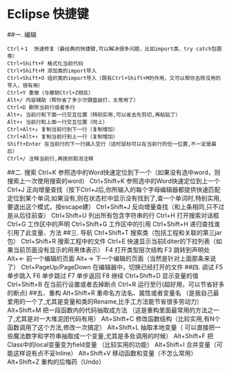 # Eclipse 快捷键
##一. 编辑

	Ctrl＋1	快速修复（最经典的快捷键,可以解决很多问题，比如import类、try catch包围等）
	Ctrl+Shift+F 格式化当前代码
	Ctrl+Shift+M 添加类的import导入
	Ctrl+Shift+O 组织类的import导入（既有Ctrl+Shift+M的作用，又可以帮你去除没用的导入，很有用）
	Ctrl+Y 重做（与撤销Ctrl+Z相反）
	Alt+/ 内容辅助（帮你省了多少次键盘敲打，太常用了）
	Ctrl+D 删除当前行或者多行
	Alt+↓ 当前行和下面一行交互位置（特别实用,可以省去先剪切,再粘贴了）
	Alt+↑ 当前行和上面一行交互位置（同上）
	Ctrl+Alt+↓ 复制当前行到下一行（复制增加）
	Ctrl+Alt+↑ 复制当前行到上一行（复制增加）
	Shift+Enter 在当前行的下一行插入空行（这时鼠标可以在当前行的任一位置,不一定是最后）
	Ctrl+/ 注释当前行,再按则取消注释

##二. 搜索
	Ctrl+K 参照选中的Word快速定位到下一个（如果没有选中word，则搜索上一次使用搜索的word）
	Ctrl+Shift+K 参照选中的Word快速定位到上一个
	Ctrl+J 正向增量查找（按下Ctrl+J后,你所输入的每个字母编辑器都提供快速匹配定位到某个单词,如果没有,则在状态栏中显示没有找到了,查一个单词时,特别实用,要退出这个模式，按escape建）
	Ctrl+Shift+J 反向增量查找（和上条相同,只不过是从后往前查）
	Ctrl+Shift+U 列出所有包含字符串的行
	Ctrl+H 打开搜索对话框
	Ctrl+G 工作区中的声明
	Ctrl+Shift+G 工作区中的引用
	Ctrl+Shift+H 递归查找谁引用了此变量、方法
##三. 导航
	Ctrl+Shift+T 搜索类（包括工程和关联的第三jar包）
	Ctrl+Shift+R 搜索工程中的文件
	Ctrl+E 快速显示当前Editer的下拉列表（如果当前页面没有显示的用黑体表示）
	F4 打开类型层次结构
	F3 跳转到声明处
	Alt+← 前一个编辑的页面
	Alt+→ 下一个编辑的页面（当然是针对上面那条来说了）
	Ctrl+PageUp/PageDown 在编辑器中，切换已经打开的文件
##四. 调试
	F5 单步跳入
	F6 单步跳过
	F7 单步返回
	F8 继续
	Ctrl+Shift+D 显示变量的值
	Ctrl+Shift+B 在当前行设置或者去掉断点
	Ctrl+R 运行至行(超好用，可以节省好多的断点)
##五、重构
	Alt+Shift+R 重命名方法名、属性或者变量名 （是我自己最爱用的一个了,尤其是变量和类的Rename,比手工方法能节省很多劳动力）
	Alt+Shift+M 把一段函数内的代码抽取成方法 （这是重构里面最常用的方法之一了,尤其是对一大堆泥团代码有用）
	Alt+Shift+C 修改函数结构（比较实用,有N个函数调用了这个方法,修改一次搞定）
	Alt+Shift+L 抽取本地变量（ 可以直接把一些魔法数字和字符串抽取成一个变量,尤其是多处调用的时候）
	Alt+Shift+F 把Class中的local变量变为field变量 （比较实用的功能）
	Alt+Shift+I 合并变量（可能这样说有点不妥Inline）
	Alt+Shift+V 移动函数和变量（不怎么常用）
	Alt+Shift+Z 重构的后悔药（Undo）